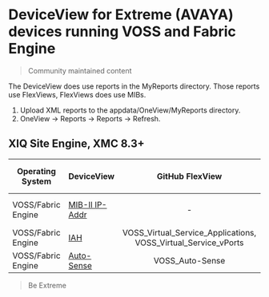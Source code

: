 # DeviceView for Extreme (AVAYA) devices running VOSS and Fabric Engine
>Community maintained content

The DeviceView does use reports in the MyReports directory. Those reports use FlexViews, FlexViews does use MIBs.

1. Upload XML reports to the appdata/OneView/MyReports directory.
2. OneView -> Reports -> Reports -> Refresh.

## XIQ Site Engine, XMC 8.3+


| Operating System | DeviceView   | GitHub FlexView   | XMC Build-in FlexView | Example   |
| ------- | ------------ |:----------:|:----------------:| --------- |
| VOSS/Fabric Engine |[MIB-II IP-Addr](xml/DeviceViewVossMIB2IP.xml?raw=true)| - | MIB-2 IP Address Table |[png](sample/DeviceViewVossMIB2IP.PNG?raw=true)|
| VOSS/Fabric Engine |[IAH](xml/DeviceViewVossIAH.xml?raw=true)| VOSS_Virtual_Service_Applications, VOSS_Virtual_Service_vPorts | - |[png](sample/DeviceViewVossIAH.PNG?raw=true)|
| VOSS/Fabric Engine |[Auto-Sense](xml/DeviceViewVossAutoSense.xml?raw=true)| VOSS_Auto-Sense | - |[png](sample/DeviceViewVossAutoSense.png?raw=true)|

>Be Extreme

